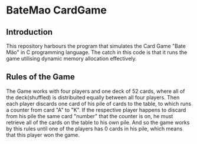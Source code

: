 # BateMao CardGame

## Introduction
This repository harbours the program that simulates the Card Game "Bate Mão" in C programming language.
The catch in this code is that it runs the game utilising dynamic memory allocation effectively.

## Rules of the Game
The Game works with four players and one deck of 52 cards, where all of the deck(shuffled) is distribuited equally between all four players. Then each player discards one card of his pile of cards to the table, to which runs a counter from card "A" to "K". If the respective player happens to discard from his pile the same card "number" that the counter is on, he must retrieve all of the cards on the table to his own pile. And so the game works by this rules until one of the players has 0 cards in his pile, which means that this player won the game.
